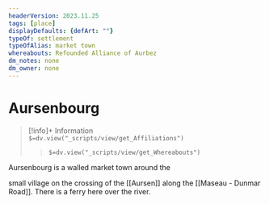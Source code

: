 ```yaml
---
headerVersion: 2023.11.25
tags: [place]
displayDefaults: {defArt: ""}
typeOf: settlement
typeOfAlias: market town
whereabouts: Refounded Alliance of Aurbez
dm_notes: none
dm_owner: none
---
```

# Aursenbourg
>[!info]+ Information  
> `$=dv.view("_scripts/view/get_Affiliations")`  
>> `$=dv.view("_scripts/view/get_Whereabouts")`

Aursenbourg is a walled market town around the 

small village on the crossing of the [[Aursen]] along the [[Maseau - Dunmar Road]]. There is a ferry here over the river. 